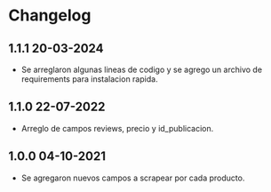 # Changelog

## 1.1.1 20-03-2024

- Se arreglaron algunas lineas de codigo y se agrego un archivo de requirements para instalacion rapida.

## 1.1.0 22-07-2022

- Arreglo de campos reviews, precio y id_publicacion.

## 1.0.0 04-10-2021

- Se agregaron nuevos campos a scrapear por cada producto.
